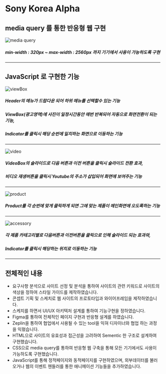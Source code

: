 # Sony Korea Alpha

## media query 를 통한 반응형 웹 구현
![media query](https://user-images.githubusercontent.com/34502254/150126045-e784bfa4-2e56-49b7-a14f-07f976413f00.gif)<br />
##### min-width : 320px ~ max-width : 2560px 까지 기기에서 사용이 가능하도록 구현
---

## JavaScript 로 구현한 기능

![viewBox](https://user-images.githubusercontent.com/34502254/150124523-03666348-2968-48f2-a8f7-435c24aeb4f5.gif)<br />
##### Header의 메뉴가 드랍다운 되어 하위 메뉴를 선택할수 있는 기능<br />
##### ViewBox(광고영역)에 사진이 일정시간동안 매번 반복되어 자동으로 화면전환이 되는 기능,<br />
##### Indicator를 클릭시 해당 순번에 일치하는 화면으로 이동하는 기능<br />
---

![video](https://user-images.githubusercontent.com/34502254/150124638-1c201a4e-e329-4ae6-80fd-e1538b5e65df.gif)<br />
##### VideoBox의 슬라이드로 다음 버튼과 이전 버튼을 클릭시 슬라이드 전환 효과,<br />
##### 비디오 재생버튼을 클릭시 Youtube의 주소가 삽입되어 화면에 보여주는 기능<br />
---

![product](https://user-images.githubusercontent.com/34502254/150124645-ad49bd48-592b-414c-b3ef-34999f743ee0.gif)<br />
##### Product를 각 순번에 맞게 클릭하게 되면 그에 맞는 제품이 메인화면에 오도록하는 기능<br />
---

![accessory](https://user-images.githubusercontent.com/34502254/150124648-f2959dfd-c3d4-4a35-b996-d204dcfb59b6.gif)<br />
##### 각 제품 카테고리별로 다음버튼과 이전버튼을 클릭으로 인해 슬라이드 되는 효과와,<br />
##### Indicator를 클릭시 해당하는 위치로 이동하는 기능<br />


---
## 전체적인 내용
- 요구사항 분석으로 사이트 선정 및 분석을 통하여 사이트의 관련 키워드로 사이트의 색상을 정하여 스타일 가이드를 제작하였습니다.<br />
- 콘셉트 기획 및 스케치로 웹 사이트의 프로토타입과 와이어프레임을 제작하였습니다.<br />
- 스케치를 하면서 UI/UX 아키텍처 설계를 통하여 기능구현을 정하였습니다.<br />
- Figma를 통하여 전체적인 페이지 구현과 반응형 설계를 하였습니다.<br />
- Zeplin을 통하여 협업에서 사용될 수 있는 tool을 익혀 디자이너와 협업 하는 과정을 익혔습니다.<br />
- HTML으로 사이트의 유효성과 접근성을 고려하여 Sementic 한 구조로 설계하여 구현했습니다.<br />
- CSS으로 media query를 통하여 반응형 웹 구축을 통해 모든 기기에서도 사용이 가능하도록 구현했습니다.<br />
- JavaScript를 통해 정적페이지와 동적페이지를 구현하였으며, 외부데이터를 불러오거나 웹의 이벤트 헨들러를 통한 애니메이션 기능들을 추가하였습니다.<br />
